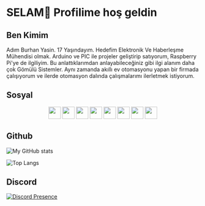 <h1>SELAM👋 
Profilime hoş geldin</h1>

<h2>Ben Kimim</h2>

<p>Adım Burhan Yasin. 17 Yaşındayım. Hedefim Elektronik Ve Haberleşme Mühendisi olmak. Arduino ve PIC ile projeler geliştirip satıyorum, Raspberry Pi'ye de ilgiliyim. Bu anlattıklarımdan anlayabileceğiniz gibi ilgi alanım daha çok Gömülü Sistemler. Aynı zamanda akıllı ev otomasyonu yapan bir firmada çalışıyorum ve ilerde otomasyon dalında çalışmalarımı ilerletmek istiyorum.</p>

<h2>Sosyal</h2>
<p align="center"> <a href="https://discord.com/users/853130594351317002" target="_blank" rel="noreferrer"><img src="https://raw.githubusercontent.com/danielcranney/readme-generator/main/public/icons/socials/discord.svg" width="32" height="32" /></a>
<a href="https://www.github.com/burhanyasinkose" target="_blank" rel="noreferrer"><img src="https://raw.githubusercontent.com/danielcranney/readme-generator/main/public/icons/socials/github-dark.svg" width="32" height="32" /></a>
<a href="https://www.twitter.com/fermwn" target="_blank" rel="noreferrer"><img src="https://raw.githubusercontent.com/danielcranney/readme-generator/main/public/icons/socials/twitter.svg" width="32" height="32" /></a>
<a href="http://www.instagram.com/burhnn20" target="_blank" rel="noreferrer"><img src="https://raw.githubusercontent.com/danielcranney/readme-generator/main/public/icons/socials/instagram.svg" width="32" height="32" /></a>
<a href="https://www.linkedin.com/in/burhan-yasin-kose/" target="_blank" rel="noreferrer"><img src="https://raw.githubusercontent.com/danielcranney/readme-generator/main/public/icons/socials/linkedin.svg" width="32" height="32" /></a>
<a href="https://www.threads.net/@burhnn20" target="_blank" rel="noreferrer"><img src="https://upload.wikimedia.org/wikipedia/commons/9/9d/Threads_%28app%29_logo.svg" width="32" height="32" /></a>
<a href="https://www.hackster.io/burhannn" target="_blank" rel="noreferrer"><img src="https://upload.wikimedia.org/wikipedia/commons/0/0b/Cib-hackster_%28CoreUI_Icons_v1.0.0%29.svg" width="32" height="32" /></a>
<a href="mailto:burhan@slipyme.com" target="_blank" rel="noreferrer"><img src="https://upload.wikimedia.org/wikipedia/commons/7/7e/Gmail_icon_%282020%29.svg" width="32" height="32" /></a>
</p>

<h2>Github</h2>



![My GitHub stats](https://github-readme-stats.vercel.app/api?username=burhanyasinkose&show_icons=true&theme=tokyonight)


![Top Langs](https://github-readme-stats.vercel.app/api/top-langs/?username=burhanyasinkose&layout=compact&theme=tokyonight)


<h2>Discord</h2>


[![Discord Presence](https://lanyard.cnrad.dev/api/853130594351317002)](https://discord.com/users/853130594351317002)
